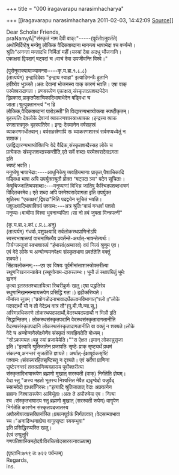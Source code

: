 +++
title = "000 iragavarapu narasimhacharya"

+++
[[iragavarapu narasimhacharya	2011-02-03, 14:42:09 [Source](https://groups.google.com/g/bvparishat/c/5dTDe_2J_qs)]]



Dear Scholar Friends,  
praNamyA\|"संस्कृतं नाम दैवी वाक्:"-----(पूर्वतोऽनुवर्तते)  
अथोनिर्दिष्टेषु मन्त्रेषु लौकिक वैदिकशब्दाना मानन्त्यं भाषाभेदा श्च वर्ण्यन्ते।  
श्रुतिः"अनन्ता मन्तादधि निर्मितां महीं।यस्यां देवा अदधु र्भोजनानि।  
एकाक्षरां द्विपदाग्ं षट्पदां च।वाचं देवा उपजीवन्ति विश्वे।"

(पुरोनुवाक्यायाज्यामन्त्राः----कृ.य.ब्रा.१.८.८)  
(तात्पर्यम्) इन्द्रादिदेवाः "इन्द्राय स्वाहा" इत्यादिमन्त्रैः हुतानि  
हवींष्येव भुञ्जते।अतः देवानां भोजनस्य वाक् कारणं भवति। एषा वाक्  
परमेश्वरादागता। प्रणवरूपेण एकाक्षरा,संस्कृताऽपशब्दभेदेन  
द्विप्रकारा,प्राकृतपैशाचिकादिभाषाभेदेन षड्विधा च  
जाता।श्रुत्युक्तानन्त्यं "न हि  
लौकिक,वैदिकशब्दानां पारोऽस्ती"ति विद्यारण्यभाष्योक्त्या स्पष्टीकृतम्।  
बृहस्पतिः देवलोके देवानां व्याकरणशास्त्राध्यापकः।इन्द्रस्य व्याक  
रणशास्त्रगुरुः बृहस्पतिरेव। इन्द्रः देवमानेन वर्षसहस्रं  
व्याकरणमधीतवान्। वर्षसहस्रेणापि सः व्याकरणशास्त्रं सर्वमप्यध्येतुं न  
शशाक।  
एतद्विद्यारण्यभाष्योक्तिभिः वेदे वैदिक,संस्कृतशब्दैस्सह लोके च  
प्रत्येकतः संस्कृतशब्दास्सन्तीति,एते सर्वे शब्दाः परमेश्वरादेवाऽगता  
इति  
स्पष्टं भवति।  
मनुष्येषु भाषाभेदाः:----आधुनिकेषु व्यवह्रियमाणाः प्राकृत,पैशाचिकादि  
षड्विधा भाषा अपि उपर्युक्तश्रुतौ प्रोक्त "षट्पदा ञ्च" पदेन सूचिताः।  
केषुचिज्जातिष्वपशब्दाः:---मनुष्याणां विभिन्न जातिषु कैश्चिदपशब्दभाषणं  
विदितचरमेव। एते शब्दा अपि परमेश्वरादेवागता इति उपर्युक्त  
श्रुतिस्थ "एकाक्षरां,द्विपदा"मिति पदद्वयेन सूचितं भवति।  
पशुपक्ष्यादिभाषाविषयं पश्यामः:---अत्र श्रुतिः"वाचं गन्धर्वा पशवो  
मनुष्याः।वाचीमा विश्वा भुवनान्यर्पिता।सा नो हवं जुषता मिन्त्रपत्नी"

(कृ.य.ब्रा.२.कां.८.प्र.८.अनु)  
(तात्पर्यम्) गंधर्वाः,पशुपक्ष्यादि सर्वलोकस्थप्राणिनोऽपि  
स्वस्वभाषारूपां वाचमाश्रित्यैव प्रवर्तन्ते-अर्थात्-भाषन्तेत्यर्थः।  
तिर्यग्जन्तूनां स्वभाषारूपं "हंभारवं(अम्बारवं) वयं नित्यं श्रुणुम एव।  
एवं वेदे लोके च अन्योन्यमनपेक्ष्य संस्कृतभाषा प्रवर्ततेति वक्तुं  
शक्यते।  
सिंहावलोकनम्:---एष एव विषयः पूर्वमीमांसाशास्त्रोक्तरीत्या  
स्थूणनिखननन्यायेन (स्थूणोनाम-दारुस्तम्भः। भूमौ तं स्थापयितुं भूमेः  
खननं  
कृत्वा इतस्ततश्चालयित्वा स्थिरीकुर्मः खलु।एषा पद्धतिरेव  
स्थूणानिखननन्यायरूपेण प्रसिद्धिं गता।) द्रढीकरिष्यते।  
मीमांसा सूत्रम्।"प्रयोगचोदनाभावादर्धेकत्वमविभागात्"श्लो॥"लोके  
पदपदार्थौ यौ न तौ वेदेऽथ वात्र तौ"(पू.मी.जै.न्या.सू.)  
अस्मिन्नधिकरणे लोकस्थपदपदार्थौ,वेदस्थपदपदार्थौ न भिन्नौ इति  
सिद्धान्तितम्। लोकस्थसंस्कृतपदानि वेदस्थसंस्कृतादागतानीति  
वेदस्थसंस्कृतपदानि लोकस्थसंस्कृतादागतानीति वा वक्तुं न शक्यते।लोके  
वेदे च अन्योन्यनैरपेक्ष्येणैव संस्कृतं व्यवह्रियतेति बोध्यम्।  
"सोऽकामयत।बहु स्यां प्रजायेयेति।""स ऐक्षत।इमान् लोकान्नुसृजा  
इति।"इत्यादि श्रुतिजातेन प्रजापतिः सृष्टेः प्राक् सृष्ट्यर्थं प्रथमं  
संकल्प्य,अनन्तरं सृजतीति ज्ञायते। अर्थात्-ईक्षापूर्वकसृष्टिं  
पश्यामः।संकल्परहितसृष्टिस्तु न दृश्यते। एवं सर्वेषां प्राणिनां  
सृष्टेरनन्तरं तत्तत्प्राणिव्यवहाराय पूर्वोक्तरीत्या  
संस्कृतादिभाषारूपेण ब्रह्मणो मुखात् सरस्वती (वाक्) निर्गतेति ज्ञेयम्।  
वेदा स्तु "अस्य महतो भूतस्य निश्वसित मेवैत द्यदृग्वेदो यजुर्वेद्  
स्सामवेदो ह्यधर्वांगिरसः।"इत्यादि श्रुतिजातात् वेदाः अप्रयत्नेन  
ब्रह्मणः निश्वासरूपेण आविर्भूताः।अतः ते अपौरुषेया एव। नित्या  
श्च।संस्कृतभाषादय स्तु ब्रह्मणो मुखात् (सरस्वती रूपेण) वागॄपेण  
निर्गतेति कारणेन संस्कृतपदजातस्य  
अपौरुषेयत्वप्रसक्तिर्नास्ति।प्रयत्नपूर्वकं निर्गतत्वात्।वेदसाम्याभावा  
च्च।"अनादिन्धनाह्येषा वागुत्सृष्टा स्वयम्भुवा"  
इति प्रसिद्धिरप्यस्ति खलु।  
(एवं उप्पुलूरि  
गणपतिशास्त्रिमहोदयैःविरचितवेदसाररत्नावळ्याम्)

(पृष्टानि:७१९ तः ७२२ पर्यन्तम्)  
Regards,  
ins.  


